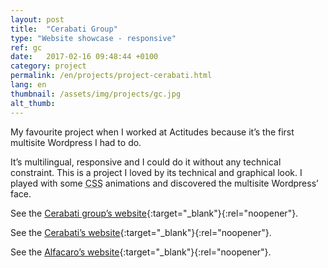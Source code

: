 ```yaml
---
layout: post
title:  "Cerabati Group"
type: "Website showcase - responsive"
ref: gc
date:   2017-02-16 09:48:44 +0100
category: project
permalink: /en/projects/project-cerabati.html
lang: en
thumbnail: /assets/img/projects/gc.jpg
alt_thumb: 
---
```


My favourite project when I worked at Actitudes because it’s the first multisite Wordpress I had to do. 

It’s multilingual, responsive and I could do it without any technical constraint.
This is a project I loved by its technical and graphical look. I played with some <abbr title="Cascading Style Sheets">CSS</abbr> animations and discovered the multisite Wordpress’ face.

See the [Cerabati group’s website](http://groupecerabati.com/en/ "Cerabati group (new window)"){:target="_blank"}{:rel="noopener"}.

See the [Cerabati’s website](http://cerabati.fr/en/ "Cerabati (new window)"){:target="_blank"}{:rel="noopener"}.

See the [Alfacaro’s website](http://alfacaro.fr/en/ "Alfacaro (new window)"){:target="_blank"}{:rel="noopener"}.

<img src="{{ site.baseurl }}/assets/img/projects/gc_large.jpg" alt="" 
             srcset="{{ site.baseurl }}/assets/img/projects/gc_medium.jpg 670w,
          {{ site.baseurl }}/assets/img/projects/gc_large.jpg 1024w"
          sizes="(min-width:671px) 1024px"/> 

<img src="{{ site.baseurl }}/assets/img/projects/cerabati_large.jpg" alt="" 
             srcset="{{ site.baseurl }}/assets/img/projects/cerabati_medium.jpg 670w,
          {{ site.baseurl }}/assets/img/projects/cerabati_large.jpg 1024w"
          sizes="(min-width:671px) 1024px"/> 

<img src="{{ site.baseurl }}/assets/img/projects/alfacaro_large.jpg" alt="" 
             srcset="{{ site.baseurl }}/assets/img/projects/alfacaro_medium.jpg 670w,
          {{ site.baseurl }}/assets/img/projects/alfacaro_large.jpg 1024w"
          sizes="(min-width:671px) 1024px"/> 